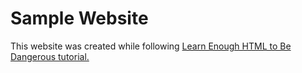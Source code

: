 Sample Website
==============

This website was created while following [Learn Enough HTML to Be Dangerous tutorial.](https://www.learnenough.com/html-tutorial)





